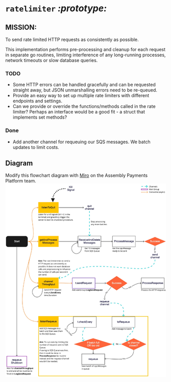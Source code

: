 # `ratelimiter`     _:prototype:_

## **MISSION:**
To send rate limited HTTP requests as consistently as possible.

This implementation performs pre-processing and cleanup for each request in separate go routines, limiting
interference of any long-running processes, network timeouts or slow database queries.

### TODO
- Some HTTP errors can be handled gracefully and can be requested straight away, but JSON unmarshalling errors need to be re-queued.
- Provide an easy way to set up multiple rate limiters with different endpoints and settings.
- Can we provide or override the functions/methods called in the rate limiter? Perhaps an interface would be a good fit - a struct that implements set methods?


### Done
- Add another channel for requeuing our SQS messages. We batch updates to limit costs.

## Diagram
Modify this flowchart diagram with [Miro](https://miro.com/app/board/uXjVObhdR_w=/?invite_link_id=827663665880) on the Assembly Payments Platform team.
![flow chart](flowchart.jpg)